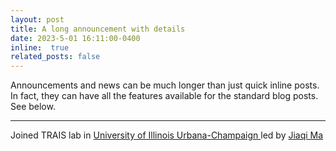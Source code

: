 ```yaml
---
layout: post
title: A long announcement with details
date: 2023-5-01 16:11:00-0400
inline:  true
related_posts: false
---
```


Announcements and news can be much longer than just quick inline posts. In fact, they can have all the features available for the standard blog posts. See below.

---

Joined TRAIS lab in <a href= 'https://ischool.illinois.edu'> University of Illinois Urbana-Champaign </a> led by <a href='https://jiaqima.github.io'> Jiaqi Ma </a>
